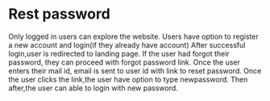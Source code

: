 # Rest password
Only logged in users can explore the website.
Users have option to register a new account and login(if they already have account)
After successful login,user is redirected to landing page.
If the user had forgot their password, they can proceed with forgot password link.
Once the user enters their mail id, email is sent to user id with link to reset password.
Once the user clicks the link,the user have option to type newpassword.
Then after,the user can able to login with new password.



